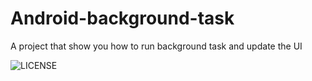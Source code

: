 # Android-background-task
A project that show you how to run background task and update the UI


![LICENSE](LICENSE)
